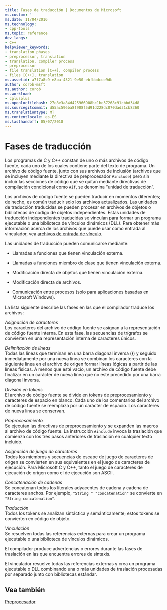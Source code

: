 ```yaml
---
title: Fases de traducción | Documentos de Microsoft
ms.custom: ''
ms.date: 11/04/2016
ms.technology:
- cpp-tools
ms.topic: reference
dev_langs:
- C++
helpviewer_keywords:
- translation phases
- preprocessor, translation
- translation, compiler process
- preprocessor
- file translation [C++], compiler process
- files [C++], translation
ms.assetid: a7f7a8c9-e8ba-4321-9e50-ebfbbdcce9db
author: corob-msft
ms.author: corob
ms.workload:
- cplusplus
ms.openlocfilehash: 27e8e3a84d425966908bc1be37268c91cbbd34d8
ms.sourcegitcommit: d55ac596ba8f908f5d91d228dc070dad31cb8360
ms.translationtype: MT
ms.contentlocale: es-ES
ms.lasthandoff: 05/07/2018
---
```

# <a name="phases-of-translation"></a>Fases de traducción
Los programas de C y C++ constan de uno o más archivos de código fuente, cada uno de los cuales contiene parte del texto de programa. Un archivo de código fuente, junto con sus archivos de inclusión (archivos que se incluyen mediante la directiva de preprocesador `#include`) pero sin incluir las secciones de código que se quitan mediante directivas de compilación condicional como `#if`, se denomina “unidad de traducción”.  
  
 Los archivos de código fuente se pueden traducir en momentos diferentes; de hecho, es común traducir solo los archivos actualizados. Las unidades de traducción traducidas se pueden procesar en archivos de objetos o bibliotecas de código de objetos independientes. Estas unidades de traducción independientes traducidas se vinculan para formar un programa ejecutable o una biblioteca de vínculos dinámicos (DLL).  Para obtener más información acerca de los archivos que puede usar como entrada al vinculador, vea [archivos de entrada de vínculo](../build/reference/link-input-files.md).  
  
 Las unidades de traducción pueden comunicarse mediante:  
  
-   Llamadas a funciones que tienen vinculación externa.  
  
-   Llamadas a funciones miembro de clase que tienen vinculación externa.  
  
-   Modificación directa de objetos que tienen vinculación externa.  
  
-   Modificación directa de archivos.  
  
-   Comunicación entre procesos (solo para aplicaciones basadas en Microsoft Windows).  
  
 La lista siguiente describe las fases en las que el compilador traduce los archivos:  
  
 *Asignación de caracteres*  
 Los caracteres del archivo de código fuente se asignan a la representación de código fuente interna. En esta fase, las secuencias de trígrafos se convierten en una representación interna de caracteres únicos.  
  
 *Delimitación de líneas*  
 Todas las líneas que terminan en una barra diagonal inversa (**\\**) y seguido inmediatamente por una nueva línea se combinan los caracteres con la siguiente línea en el archivo de origen formar líneas lógicas a partir de las líneas físicas. A menos que esté vacío, un archivo de código fuente debe finalizar en un carácter de nueva línea que no esté precedido por una barra diagonal inversa.  
  
 *División en tokens*  
 El archivo de código fuente se divide en tokens de preprocesamiento y caracteres de espacio en blanco. Cada uno de los comentarios del archivo de código fuente se reemplaza por un carácter de espacio. Los caracteres de nueva línea se conservan.  
  
 *Preprocesamiento*  
 Se ejecutan las directivas de preprocesamiento y se expanden las macros al archivo de código fuente. La instrucción `#include` invoca la traslación que comienza con los tres pasos anteriores de traslación en cualquier texto incluido.  
  
 *Asignación de juego de caracteres*  
 Todos los miembros y secuencias de escape de juego de caracteres de origen se convierten en sus equivalentes en el juego de caracteres de ejecución. Para Microsoft C y C++, tanto el juego de caracteres de ejecución de origen como el de ejecución son ASCII.  
  
 *Concatenación de cadenas*  
 Se concatenan todos los literales adyacentes de cadena y cadena de caracteres anchos. Por ejemplo, `"String " "concatenation"` se convierte en `"String concatenation"`.  
  
 *Traducción*  
 Todos los tokens se analizan sintáctica y semánticamente; estos tokens se convierten en código de objeto.  
  
 *Vinculación*  
 Se resuelven todas las referencias externas para crear un programa ejecutable o una biblioteca de vínculos dinámicos.  
  
 El compilador produce advertencias o errores durante las fases de traslación en las que encuentra errores de sintaxis.  
  
 El vinculador resuelve todas las referencias externas y crea un programa ejecutable o DLL combinando una o más unidades de traslación procesadas por separado junto con bibliotecas estándar.  
  
## <a name="see-also"></a>Vea también  
 [Preprocesador](../preprocessor/preprocessor.md)